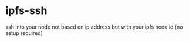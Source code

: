 # ipfs-ssh
ssh into your node not based on ip address but with your ipfs node id (no setup required)
